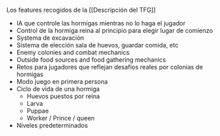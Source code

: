 Los features recogidos de la [[Descripción del TFG]]

- IA que controle las hormigas mientras no lo haga el jugador
- Control de la hormiga reina al principio para elegir lugar de comienzo
- Systema de excavación
- Sistema de elección sala de huevos, guardar comida, etc
- Enemy colonies and combat mechanics
- Outside food sources and food gathering mechanics
- Retos para jugadores que reflejan desafíos reales por colonias de hormigas
- Modo juego en primera persona
- Ciclo de vida de una hormiga
	- Huevos puestos por reina
	- Larva
	- Puppae
	- Worker / Prince / queen
- Niveles predeterminados